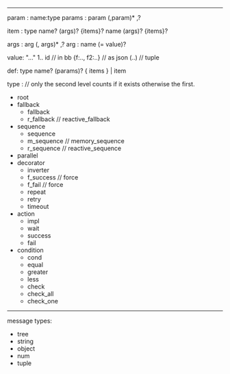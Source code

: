 
----

param    : name:type
params   : param (,param)* ,?

item :
   type name? (args)? {items}?
   name (args)? {items}?

args : arg (, args)* ,?
arg  : name (= value)?

value:
    "..."
    1..
    id              // in bb
    {f:.., f2:..}   // as json
    (..)            // tuple

def: type name? (params)? { items } | item

type : // only the second level counts if it exists otherwise the first.
- root
- fallback
  - fallback
  - r_fallback     // reactive_fallback
- sequence
  - sequence   
  - m_sequence  // memory_sequence
  - r_sequence  // reactive_sequence
- parallel
- decorator
  - inverter
  - f_success      // force
  - f_fail         // force
  - repeat
  - retry
  - timeout
- action
  - impl
  - wait
  - success
  - fail
- condition
  - cond
  - equal
  - greater
  - less
  - check
  - check_all
  - check_one

---

message types:
- tree
- string
- object
- num
- tuple
 

